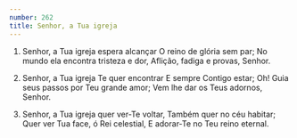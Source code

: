 ```yaml
---
number: 262
title: Senhor, a Tua igreja
---
```


1. Senhor, a Tua igreja espera alcançar
  O reino de glória sem par;
  No mundo ela encontra tristeza e dor,
  Aflição, fadiga e provas, Senhor.

2. Senhor, a Tua igreja Te quer encontrar
  E sempre Contigo estar;
  Oh! Guia seus passos por Teu grande amor;
  Vem lhe dar os Teus adornos, Senhor.

3. Senhor, a Tua igreja quer ver-Te voltar,
  Também quer no céu habitar;
  Quer ver Tua face, ó Rei celestial,
  E adorar-Te no Teu reino eternal.
